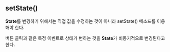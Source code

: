 ## setState()

**State**를 변경하기 위해서는 직접 값을 수정하는 것이 아니라 setState() 메소드를 이용해야 한다.

버튼 클릭과 같은 특정 이벤트로 상태가 변하는 것을 **State**가 비동기적으로 변경된다고 한다.
